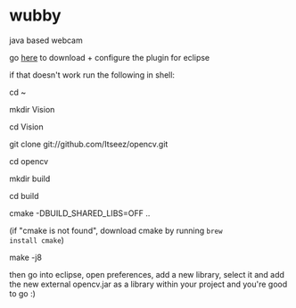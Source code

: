 # wubby
java based webcam


go [here](http://docs.opencv.org/3.0-beta/doc/tutorials/introduction/java_eclipse/java_eclipse.html) to download + configure the plugin for eclipse

if that doesn't work run the following in shell:

cd ~ 


mkdir Vision


cd Vision


git clone git://github.com/Itseez/opencv.git


cd opencv


mkdir build


cd build


cmake -DBUILD_SHARED_LIBS=OFF ..

(if "cmake is not found", download cmake by running <code>brew install cmake</code>)


make -j8


then go into eclipse, open preferences, add a new library, select it and add the new external opencv.jar as a library within your project and you're good to go :)


